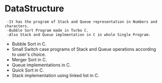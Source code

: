# DataStructure

```
 -It has the program of Stack and Queue representation in Numbers and characters.
 -Bubble Sort Program made in Turbo C.
 -Also Stack and Queue implmentation in C in whole Single Program.
```
* Bubble Sort in C.
* Small Switch case programs of Stack and Queue operations according to user's choice.
* Merger Sort in C.
* Queue implementations in C.
* Quick Sort in C.
* Stack implementation using linked list in C.
